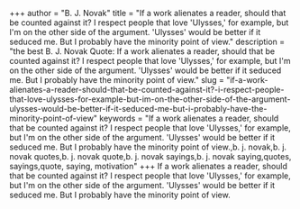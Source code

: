 +++
author = "B. J. Novak"
title = "If a work alienates a reader, should that be counted against it? I respect people that love 'Ulysses,' for example, but I'm on the other side of the argument. 'Ulysses' would be better if it seduced me. But I probably have the minority point of view."
description = "the best B. J. Novak Quote: If a work alienates a reader, should that be counted against it? I respect people that love 'Ulysses,' for example, but I'm on the other side of the argument. 'Ulysses' would be better if it seduced me. But I probably have the minority point of view."
slug = "if-a-work-alienates-a-reader-should-that-be-counted-against-it?-i-respect-people-that-love-ulysses-for-example-but-im-on-the-other-side-of-the-argument-ulysses-would-be-better-if-it-seduced-me-but-i-probably-have-the-minority-point-of-view"
keywords = "If a work alienates a reader, should that be counted against it? I respect people that love 'Ulysses,' for example, but I'm on the other side of the argument. 'Ulysses' would be better if it seduced me. But I probably have the minority point of view.,b. j. novak,b. j. novak quotes,b. j. novak quote,b. j. novak sayings,b. j. novak saying,quotes, sayings,quote, saying, motivation"
+++
If a work alienates a reader, should that be counted against it? I respect people that love 'Ulysses,' for example, but I'm on the other side of the argument. 'Ulysses' would be better if it seduced me. But I probably have the minority point of view.
